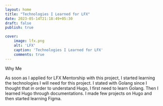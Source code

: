 ```yaml
---
layout: home
title: "Technologies I Learned for LFX"
date: 2023-05-14T21:18:49+05:30
draft: false
publish: true

cover: 
    image: lfx.png
    alt: 'LFX'
    caption: 'Technologies I Learned for LFX'
    comments: true
---
```


Why Me

As soon as I applied for LFX Mentorship with this project, I started learning the technologies I will need for this project. I stated with Golang since I thought that in order to understand Hugo, I first need to learn Golang. Then I learned Hugo through documentations. I made few projects on Hugo and then started learning Figma.